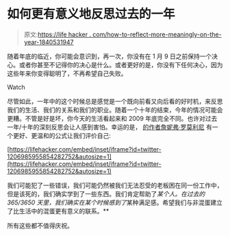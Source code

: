 # 如何更有意义地反思过去的一年

> 原文:[https://life hacker . com/how-to-reflect-more-meaningly-on-the-year-1840531947](https://lifehacker.com/how-to-reflect-more-meaningfully-on-the-past-year-1840531947)

随着年底的临近，你可能会意识到，再一次，你没有在 1 月 9 日之前保持一个决心。或者你甚至不记得你的决心是什么。或者更好的是，你没有下任何决心，因为这些年来你变得聪明了，不再希望自己失败。

Watch

尽管如此，一年中的这个时候总是感觉是一个既向前看又向后看的好时机，来反思我们的生活、我们的关系和我们的职业。随着一个十年的结束，今年的情况可能会更糟。不管是好是坏，你今天的生活看起来和 2009 年底完全不同。也许对过去一年/十年的深刻反思会让人感到害怕。幸运的是， [的作者詹妮弗·罗莫利尼](https://twitter.com/jennromolini/status/1206985955854282752) 有一个更好、更温和的公式让我们评价自己:

 [https://lifehacker.com/embed/inset/iframe?id=twitter-1206985955854282752&autosize=1](https://lifehacker.com/embed/inset/iframe?id=twitter-1206985955854282752&autosize=1) 

我们可能犯了一些错误，我们可能仍然被我们无法忍受的老板困在同一份工作中，但是该死的，我们确实学到了一些东西。我们肯定帮助了*某个人。在过去的 365/3650 天里，我们确实在某个时候感到了*某种满足感。希望我们与非混蛋建立了比生活中的混蛋更有意义的联系。**

所有这些都不值得庆祝。